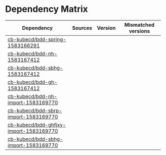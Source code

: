# Dependency Matrix

Dependency | Sources | Version | Mismatched versions
---------- | ------- | ------- | -------------------
[cb-kubecd/bdd-spring-1583166291](https://github.com/cb-kubecd/bdd-spring-1583166291.git) |  | []() | 
[cb-kubecd/bdd-nh-1583167412](https://github.com/cb-kubecd/bdd-nh-1583167412.git) |  | []() | 
[cb-kubecd/bdd-sbhg-1583167412](https://github.com/cb-kubecd/bdd-sbhg-1583167412.git) |  | []() | 
[cb-kubecd/bdd-gh-1583167412](https://github.com/cb-kubecd/bdd-gh-1583167412.git) |  | []() | 
[cb-kubecd/bdd-nh-import-1583169770](https://github.com/cb-kubecd/bdd-nh-import-1583169770.git) |  | []() | 
[cb-kubecd/bdd-sbrp-import-1583169770](https://github.com/cb-kubecd/bdd-sbrp-import-1583169770.git) |  | []() | 
[cb-kubecd/bdd-ghfjxy-import-1583169770](https://github.com/cb-kubecd/bdd-ghfjxy-import-1583169770.git) |  | []() | 
[cb-kubecd/bdd-sbhg-import-1583169770](https://github.com/cb-kubecd/bdd-sbhg-import-1583169770.git) |  | []() | 
